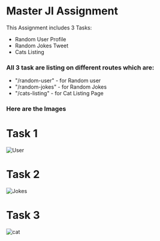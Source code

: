 # Master JI Assignment

This Assignment includes 3 Tasks:
- Random User Profile
- Random Jokes Tweet
- Cats Listing

### All 3 task are listing on different routes which are:
- "/random-user" - for Random user
- "/random-jokes" - for Random Jokes
- "/cats-listing" - for Cat Listing Page

### Here are the Images

# Task 1
![User]("../../public/project_screenshot/user.png")

# Task 2
![Jokes]("../../public/project_screenshot/jokes-photo.png")

# Task 3
![cat]("../../public/project_screenshot/cat-photo.png") 

